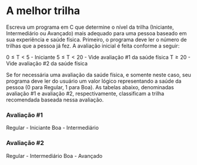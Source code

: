 # A melhor trilha

Escreva um programa em C que determine o nível da trilha (Iniciante, Intermediário ou Avançado) mais adequado para uma pessoa baseado em sua experiência e saúde física. Primeiro, o programa deve ler o número de trilhas que a pessoa já fez. A avaliação inicial é feita conforme a seguir:

0 ≤ T < 5 - Iniciante
5 ≤ T < 20 - Vide avaliação #1 da saúde física
T ≥ 20 - Vide avaliação #2 da saúde física

Se for necessária uma avaliação da saúde física, e somente neste caso, seu programa deve ler do usuário um valor lógico representando a saúde da pessoa (0 para Regular, 1 para Boa). As tabelas abaixo, denominadas avaliação #1 e avaliação #2, respectivamente, classificam a trilha recomendada baseada nessa avaliação.

### Avaliação #1
Regular - Iniciante
Boa - Intermediário

### Avaliação #2
Regular - Intermediário
Boa - Avançado